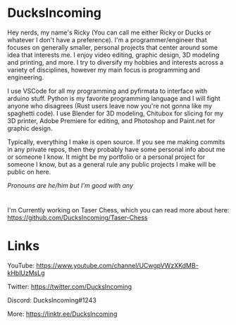 # DucksIncoming

Hey nerds, my name's Ricky (You can call me either Ricky or Ducks or whatever I don't have a preference). I'm a programmer/engineer that focuses on generally smaller, personal projects that center around some idea that interests me. I enjoy video editing, graphic design, 3D modeling and printing, and more. I try to diversify my hobbies and interests across a variety of disciplines, however my main focus is programming and engineering.

I use VSCode for all my programming and pyfirmata to interface with arduino stuff. Python is my favorite programming language and I will fight anyone who disagrees (Rust users leave now you're not gonna like my spaghetti code). I use Blender for 3D modeling, Chitubox for slicing for my 3D printer, Adobe Premiere for editing, and Photoshop and Paint.net for graphic design. 

Typically, everything I make is open source. If you see me making commits in any private repos, then they probably have some personal info about me or someone I know. It might be my portfolio or a personal project for someone I know, but as a general rule any public projects I make will be public on here.

*Pronouns are he/him but I'm good with any*

#

I'm Currently working on Taser Chess, which you can read more about here: https://github.com/DucksIncoming/Taser-Chess

# Links 
YouTube: https://www.youtube.com/channel/UCwgpVWzXKdMB-kHblUzMsLg

Twitter: https://twitter.com/DucksIncoming

Discord: DucksIncoming#1243

More: https://linktr.ee/DucksIncoming
